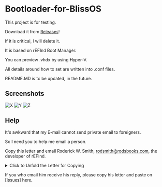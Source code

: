 # Bootloader-for-BlissOS
This project is for testing.

Download it from [Releases](https://github.com/1457384613gh/Bootloader-for-BlissOS/releases)!

If it is critical, I will delete it.

It is based on rEFInd Boot Manager.

You can preview .vhdx by using Hyper-V.

All details around how to set are written into .conf files.

README.MD is to be updated, in the future.

## Screenshots
![X](https://user-images.githubusercontent.com/69227436/211485831-7794a880-5b93-4584-971d-9c6cf4a96e07.png)
![Y](https://user-images.githubusercontent.com/69227436/211485858-7a372b2e-08e5-4c9f-92cf-44934fd676ea.png)
![Z](https://user-images.githubusercontent.com/69227436/211485866-2018e2d6-4539-45db-8614-631a2149e8e3.png)

## Help
It's awkward that my E-mail cannot send private email to foreigners.

So I need you to help me email a person.

Copy this letter and email Roderick W. Smith, rodsmith@rodsbooks.com, the developer of rEFInd.
<details>
  <summary>Click to Unfold the Letter for Copying</summary>
Dear Roderick W. Smith

---- I am a user, who loves to use rEFInd Boot Manager. I'm writing to give some issues.
  
---- First and foremost, there should be an [EFI Video Driver] for rEFInd to support more resolutions. The UEFI resolution around Ironlake GPU is 1024x768 or lower. If the resolution of screen is 1366x768, the graphic interface will be stretched horizontally. There is a [CsmVideoDXE_x64.efi] prepared for Clover to set resolution of Clover as same as that of screen; There is a function called [ForceResolution] prepared for OpenCore to force to set resolution of OpenCore as same as that of screen; There are [renderer_direct_gop], [provide_console_gop] and so on prepared for RefindPlus to set resolution of RefindPlus as same as that of screen. If there is nothing around that prepared for rEFInd, it will come from behind.
  
---- Secondly, there should be more operations for touch. it is nice that rEFInd support touch. However, if to unfold submenuentry, we should press [F2], [Insert] or [Tab]. If someone uses a Pad based x86_64 without OTG keyboard, he cannot unfold submenuentry to select. If only long to press a big-icon to unfold its submenuentry! Additionally, the submenuentry is too small to touch to click. If only a submenuentry is a small-icon beneath to touch to click!
  
---- Thirdly, there should be a function of [progress bar] for rEFInd. It is around 10 seconds of between our clicking and booting self-set entry. It is blank during the [around 10 seconds]. If only there is a progress bar beneath with a .png logo or .gif bootanimation above!
  
---- Last but not least, the most ambitious capable considerate devoted dependable enthusiastic friendly generous gentle intelligent responsible person on the earth is Roderick W. Smith, undoubtedly. We are very anxious to kiss you, with lipstick stuck to your face, as an encouragement. Please update the lovely rEFInd to support more.
  
---- I will appreciate it if you can give a reply.
  
------------------------------------------------------------------------------------------- Sincerely yours,

----------------------------------------------------------------------------------------------- Users
</details>

If you who email him receive his reply, please copy his letter and paste on [Issues] here.
